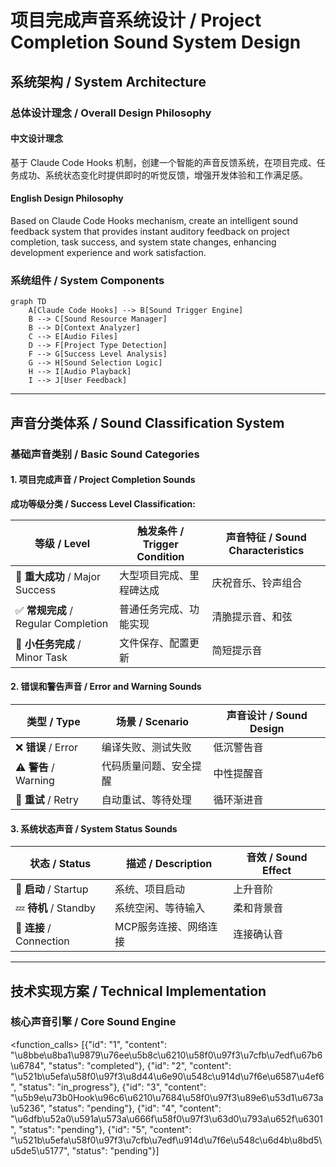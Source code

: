 # 项目完成声音系统设计 / Project Completion Sound System Design

## 系统架构 / System Architecture

### 总体设计理念 / Overall Design Philosophy

#### 中文设计理念
基于 Claude Code Hooks 机制，创建一个智能的声音反馈系统，在项目完成、任务成功、系统状态变化时提供即时的听觉反馈，增强开发体验和工作满足感。

#### English Design Philosophy
Based on Claude Code Hooks mechanism, create an intelligent sound feedback system that provides instant auditory feedback on project completion, task success, and system state changes, enhancing development experience and work satisfaction.

### 系统组件 / System Components

```mermaid
graph TD
    A[Claude Code Hooks] --> B[Sound Trigger Engine]
    B --> C[Sound Resource Manager]
    B --> D[Context Analyzer]
    C --> E[Audio Files]
    D --> F[Project Type Detection]
    F --> G[Success Level Analysis]
    G --> H[Sound Selection Logic]
    H --> I[Audio Playback]
    I --> J[User Feedback]
```

---

## 声音分类体系 / Sound Classification System

### 基础声音类别 / Basic Sound Categories

#### 1. 项目完成声音 / Project Completion Sounds

**成功等级分类 / Success Level Classification:**

| 等级 / Level | 触发条件 / Trigger Condition | 声音特征 / Sound Characteristics |
|-------------|----------------------------|--------------------------------|
| 🎯 **重大成功** / Major Success | 大型项目完成、里程碑达成 | 庆祝音乐、铃声组合 |
| ✅ **常规完成** / Regular Completion | 普通任务完成、功能实现 | 清脆提示音、和弦 |
| 🔧 **小任务完成** / Minor Task | 文件保存、配置更新 | 简短提示音 |

#### 2. 错误和警告声音 / Error and Warning Sounds

| 类型 / Type | 场景 / Scenario | 声音设计 / Sound Design |
|------------|-----------------|----------------------|
| ❌ **错误** / Error | 编译失败、测试失败 | 低沉警告音 |
| ⚠️ **警告** / Warning | 代码质量问题、安全提醒 | 中性提醒音 |
| 🔄 **重试** / Retry | 自动重试、等待处理 | 循环渐进音 |

#### 3. 系统状态声音 / System Status Sounds

| 状态 / Status | 描述 / Description | 音效 / Sound Effect |
|--------------|-------------------|-------------------|
| 🚀 **启动** / Startup | 系统、项目启动 | 上升音阶 |
| 💤 **待机** / Standby | 系统空闲、等待输入 | 柔和背景音 |
| 🔌 **连接** / Connection | MCP服务连接、网络连接 | 连接确认音 |

---

## 技术实现方案 / Technical Implementation

### 核心声音引擎 / Core Sound Engine

<function_calls>
<invoke name="TodoWrite">
<parameter name="todos">[{"id": "1", "content": "\u8bbe\u8ba1\u9879\u76ee\u5b8c\u6210\u58f0\u97f3\u7cfb\u7edf\u67b6\u6784", "status": "completed"}, {"id": "2", "content": "\u521b\u5efa\u58f0\u97f3\u8d44\u6e90\u548c\u914d\u7f6e\u6587\u4ef6", "status": "in_progress"}, {"id": "3", "content": "\u5b9e\u73b0Hook\u96c6\u6210\u7684\u58f0\u97f3\u89e6\u53d1\u673a\u5236", "status": "pending"}, {"id": "4", "content": "\u6dfb\u52a0\u591a\u573a\u666f\u58f0\u97f3\u63d0\u793a\u652f\u6301", "status": "pending"}, {"id": "5", "content": "\u521b\u5efa\u58f0\u97f3\u7cfb\u7edf\u914d\u7f6e\u548c\u6d4b\u8bd5\u5de5\u5177", "status": "pending"}]